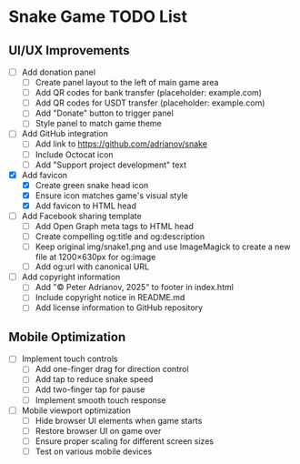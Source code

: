 # Snake Game TODO List

## UI/UX Improvements
- [ ] Add donation panel
  - [ ] Create panel layout to the left of main game area
  - [ ] Add QR codes for bank transfer (placeholder: example.com)
  - [ ] Add QR codes for USDT transfer (placeholder: example.com)
  - [ ] Add "Donate" button to trigger panel
  - [ ] Style panel to match game theme

- [ ] Add GitHub integration
  - [ ] Add link to https://github.com/adrianov/snake
  - [ ] Include Octocat icon
  - [ ] Add "Support project development" text

- [x] Add favicon
  - [x] Create green snake head icon
  - [x] Ensure icon matches game's visual style
  - [x] Add favicon to HTML head

- [ ] Add Facebook sharing template
  - [ ] Add Open Graph meta tags to HTML head
  - [ ] Create compelling og:title and og:description
  - [ ] Keep original img/snake1.png and use ImageMagick to create a new file at 1200×630px for og:image
  - [ ] Add og:url with canonical URL

- [ ] Add copyright information
  - [ ] Add "© Peter Adrianov, 2025" to footer in index.html
  - [ ] Include copyright notice in README.md
  - [ ] Add license information to GitHub repository

## Mobile Optimization
- [ ] Implement touch controls
  - [ ] Add one-finger drag for direction control
  - [ ] Add tap to reduce snake speed
  - [ ] Add two-finger tap for pause
  - [ ] Implement smooth touch response

- [ ] Mobile viewport optimization
  - [ ] Hide browser UI elements when game starts
  - [ ] Restore browser UI on game over
  - [ ] Ensure proper scaling for different screen sizes
  - [ ] Test on various mobile devices
